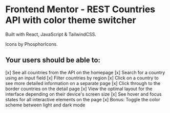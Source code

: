 # Frontend Mentor - REST Countries API with color theme switcher

Built with React, JavaScript & TailwindCSS.

Icons by PhosphorIcons.

## Your users should be able to:

[x] See all countries from the API on the homepage
[x] Search for a country using an input field
[x] Filter countries by region
[x] Click on a country to see more detailed information on a separate page
[x] Click through to the border countries on the detail page
[x] View the optimal layout for the interface depending on their device's screen size
[x] See hover and focus states for all interactive elements on the page
[x] Bonus: Toggle the color scheme between light and dark mode
